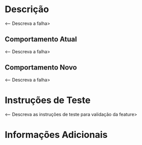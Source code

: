 # Descrição

<-- Descreva a falha>

## Comportamento Atual

<-- Descreva a falha>

## Comportamento Novo

<-- Descreva a falha>

# Instruções de Teste

<-- Descreva as instruções de teste para validação da feature>

# Informações Adicionais
